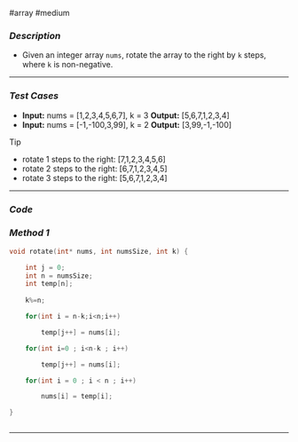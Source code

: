 #array  #medium  
### *Description*  ###

-  Given an integer array `nums`, rotate the array to the right by `k` steps, where `k` is non-negative.
---
### *Test Cases* ###

- **Input:** nums = [1,2,3,4,5,6,7], k = 3
	**Output:** [5,6,7,1,2,3,4]
- **Input:** nums = [-1,-100,3,99], k = 2
	**Output:** [3,99,-1,-100]

>[!tip]
> - rotate 1 steps to the right: [7,1,2,3,4,5,6]
> - rotate 2 steps to the right: [6,7,1,2,3,4,5]
> - rotate 3 steps to the right: [5,6,7,1,2,3,4]

---
### *Code* ###

### ***Method 1*** ###

```c
void rotate(int* nums, int numsSize, int k) {

    int j = 0;
    int n = numsSize;
    int temp[n];
    
    k%=n;

    for(int i = n-k;i<n;i++)

        temp[j++] = nums[i];

    for(int i=0 ; i<n-k ; i++)

        temp[j++] = nums[i];

    for(int i = 0 ; i < n ; i++)

        nums[i] = temp[i];

}
```
```java

```
---